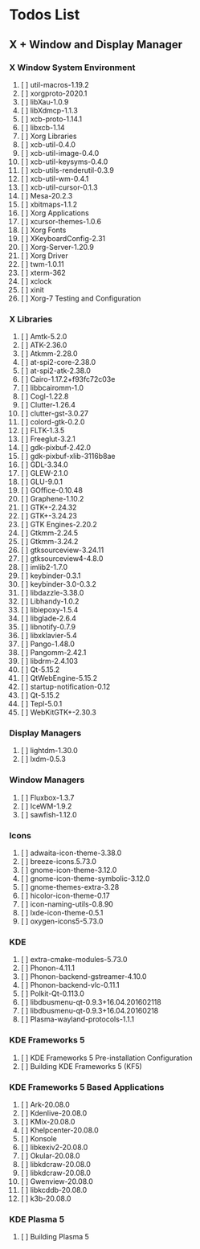 # Todos List
## X + Window and Display Manager
### X Window System Environment
1. [ ] util-macros-1.19.2
1. [ ] xorgproto-2020.1
1. [ ] libXau-1.0.9
1. [ ] libXdmcp-1.1.3
1. [ ] xcb-proto-1.14.1
1. [ ] libxcb-1.14
1. [ ] Xorg Libraries
1. [ ] xcb-util-0.4.0
1. [ ] xcb-util-image-0.4.0
1. [ ] xcb-util-keysyms-0.4.0
1. [ ] xcb-utils-renderutil-0.3.9
1. [ ] xcb-util-wm-0.4.1
1. [ ] xcb-util-cursor-0.1.3
1. [ ] Mesa-20.2.3
1. [ ] xbitmaps-1.1.2
1. [ ] Xorg Applications
1. [ ] xcursor-themes-1.0.6
1. [ ] Xorg Fonts
1. [ ] XKeyboardConfig-2.31
1. [ ] Xorg-Server-1.20.9
1. [ ] Xorg Driver
1. [ ] twm-1.0.11
1. [ ] xterm-362
1. [ ] xclock
1. [ ] xinit
1. [ ] Xorg-7 Testing and Configuration

### X Libraries
1. [ ] Amtk-5.2.0
1. [ ] ATK-2.36.0
1. [ ] Atkmm-2.28.0
1. [ ] at-spi2-core-2.38.0
1. [ ] at-spi2-atk-2.38.0
1. [ ] Cairo-1.17.2+f93fc72c03e
1. [ ] libbcairomm-1.0
1. [ ] Cogl-1.22.8
1. [ ] Clutter-1.26.4
1. [ ] clutter-gst-3.0.27
1. [ ] colord-gtk-0.2.0
1. [ ] FLTK-1.3.5
1. [ ] Freeglut-3.2.1
1. [ ] gdk-pixbuf-2.42.0
1. [ ] gdk-pixbuf-xlib-3116b8ae
1. [ ] GDL-3.34.0
1. [ ] GLEW-2.1.0
1. [ ] GLU-9.0.1
1. [ ] GOffice-0.10.48
1. [ ] Graphene-1.10.2
1. [ ] GTK+-2.24.32
1. [ ] GTK+-3.24.23 
1. [ ] GTK Engines-2.20.2
1. [ ] Gtkmm-2.24.5
1. [ ] Gtkmm-3.24.2
1. [ ] gtksourceview-3.24.11
1. [ ] gtksourceview4-4.8.0
1. [ ] imlib2-1.7.0
1. [ ] keybinder-0.3.1
1. [ ] keybinder-3.0-0.3.2
1. [ ] libdazzle-3.38.0
1. [ ] Libhandy-1.0.2
1. [ ] libiepoxy-1.5.4
1. [ ] libglade-2.6.4	
1. [ ] libnotify-0.7.9
1. [ ] libxklavier-5.4
1. [ ] Pango-1.48.0
1. [ ] Pangomm-2.42.1
1. [ ] libdrm-2.4.103
1. [ ] Qt-5.15.2
1. [ ] QtWebEngine-5.15.2
1. [ ] startup-notification-0.12
1. [ ] Qt-5.15.2
1. [ ] Tepl-5.0.1
1. [ ] WebKitGTK+-2.30.3

### Display Managers
1. [ ] lightdm-1.30.0
1. [ ] lxdm-0.5.3

### Window Managers
1. [ ] Fluxbox-1.3.7
1. [ ] IceWM-1.9.2
1. [ ] sawfish-1.12.0

### Icons
1. [ ] adwaita-icon-theme-3.38.0
1. [ ] breeze-icons.5.73.0
1. [ ] gnome-icon-theme-3.12.0
1. [ ] gnome-icon-theme-symbolic-3.12.0
1. [ ] gnome-themes-extra-3.28
1. [ ] hicolor-icon-theme-0.17
1. [ ] icon-naming-utils-0.8.90
1. [ ] lxde-icon-theme-0.5.1
1. [ ] oxygen-icons5-5.73.0


### KDE
1. [ ] extra-cmake-modules-5.73.0
1. [ ] Phonon-4.11.1
1. [ ] Phonon-backend-gstreamer-4.10.0
1. [ ] Phonon-backend-vlc-0.11.1
1. [ ] Polkit-Qt-0.113.0
1. [ ] libdbusmenu-qt-0.9.3+16.04.201602118
1. [ ] libdbusmenu-qt-0.9.3+16.04.20160218
1. [ ] Plasma-wayland-protocols-1.1.1

### KDE Frameworks 5
1. [ ] KDE Frameworks 5 Pre-installation Configuration	
1. [ ] Building KDE Frameworks 5 (KF5)

### KDE Frameworks 5 Based Applications
1. [ ] Ark-20.08.0
1. [ ] Kdenlive-20.08.0
1. [ ] KMix-20.08.0
1. [ ] Khelpcenter-20.08.0
1. [ ] Konsole
1. [ ] libkexiv2-20.08.0
1. [ ] Okular-20.08.0
1. [ ] libkdcraw-20.08.0
1. [ ] libkdcraw-20.08.0
1. [ ] Gwenview-20.08.0
1. [ ] libkcddb-20.08.0
1. [ ] k3b-20.08.0


### KDE Plasma 5
1. [ ] Building Plasma 5
